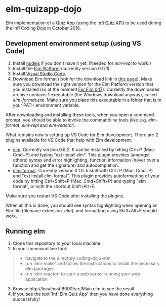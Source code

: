 
# elm-quizapp-dojo

Elm implementation of a Quiz App (using the [Infi Quiz API](http://infi-dojo-quizapi.azurewebsites.net/question/random)) to be used during the Infi Coding Dojo in October 2016.


## Development environment setup (using VS Code)

1. Install [nodejs](https://nodejs.org/en/download/) if you don't have it yet. (Needed for _elm-repl_ to work.)
2. Install the [Elm Platform](https://guide.elm-lang.org/get_started.html#install) (currently version 0.17.1).
3. Install [Visual Studio Code](https://code.visualstudio.com/Download).
4. Download Elm format (look for the download link in [this page](https://github.com/avh4/elm-format#installation-)). Make sure you download the right version for the Elm Platform version that you installed (so at the moment [For Elm 0.17](https://github.com/avh4/elm-format#for-elm-017)).  Currently the downloaded archive contains 1 executable (the Windows download anyway), called _elm-format.exe_. Make sure you place this executable in a folder that is in your PATH environment variable.

After downloading and installing these tools, when you open a command prompt, you should be able to invoke the commandline tools (like e.g. _elm-format_, _elm-repl_ and _elm-reactor_).



What remains now is setting up VS Code for Elm development. There are 2 plugins available for VS Code that help with Elm development:
- [elm](https://marketplace.visualstudio.com/items?itemName=sbrink.elm). Currently version 0.8.2. It can be installed by hitting Ctrl+P (Mac: Cmd+P) and typing "ext install elm". This plugin provides (amongst others) syntax and error highlighting, function information (hover over a function and get the signature) and autocompletion.
- [elm-format](https://marketplace.visualstudio.com/items?itemName=abadi199.elm-format). Currently version 0.1.0. Install with Ctrl+P (Mac: Cmd+P) and "ext install elm-format". This plugin provides autoformatting of your code by hitting Ctrl+Shift+P (Mac: Cmd+Shift+P) and typing "elm format", or with the shortcut Shift+Alt+F.

Make sure you restart VS Code after installing the plugins.

When all this is done, you should see syntax highlighting when opening an Elm file (filename extension _.elm_), and formatting using Shift+Alt+F should work.

## Running elm

1. Clone this repository to your local machine.
2. In your command line tool:
> - navigate to the directory coding-dojo-elm
> - run 'elm-make' and follow the instructions to install the necessary elm packages
> - run 'elm-reactor' to start a web server running your web application
3. Browse http://localhost:8000/src/Main.elm to see the result
4. If you see the text 'Infi Elm Quiz App' then you have done everything successfully!
